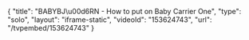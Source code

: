 {
    "title": "BABYBJ\u00d6RN  - How to put on Baby Carrier One",
    "type": "solo",
    "layout": "iframe-static",
    "videoId": "153624743",
    "url": "\/tvpembed\/153624743"
}